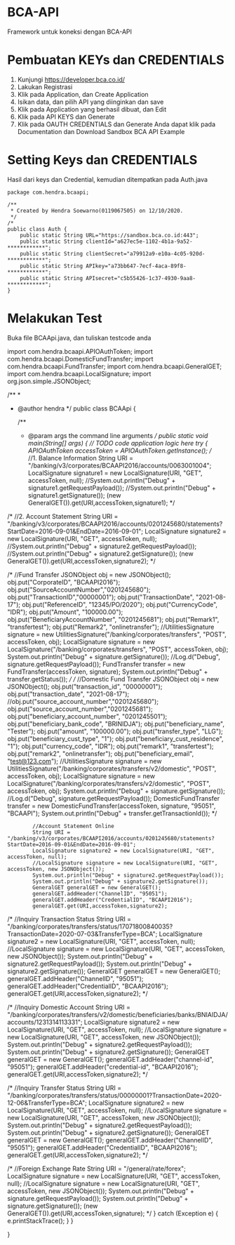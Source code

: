 # BCA-API
Framework untuk koneksi dengan BCA-API

# Pembuatan KEYs dan CREDENTIALS
1. Kunjungi https://developer.bca.co.id/
2. Lakukan Registrasi
3. Klik pada Application, dan Create Application
4. Isikan data, dan pilih API yang diinginkan dan save
5. Klik pada Application yang berhasil dibuat, dan Edit
6. Klik pada API KEYS dan Generate
7. Klik pada OAUTH CREDENTIALS dan Generate
Anda dapat klik pada Documentation dan Download Sandbox BCA API Example

# Setting Keys dan CREDENTIALS
Hasil dari keys dan Credential, kemudian ditempatkan pada Auth.java

```
package com.hendra.bcaapi;

/**
 * Created by Hendra Soewarno(0119067505) on 12/10/2020.
 */
/*
public class Auth {
    public static String URL="https://sandbox.bca.co.id:443";
    public static String clientId="a627ec5e-1102-4b1a-9a52-************";
    public static String clientSecret="a79912a9-e10a-4c05-920d-************";
    public static String APIkey="a73bb647-7ecf-4aca-89f8-************";
    public static String APIsecret="c5b55426-1c37-4930-9aa8-************";
}
```

# Melakukan Test
Buka file BCAApi.java, dan tuliskan testcode anda

import com.hendra.bcaapi.APIOAuthToken;
import com.hendra.bcaapi.DomesticFundTransfer;
import com.hendra.bcaapi.FundTransfer;
import com.hendra.bcaapi.GeneralGET;
import com.hendra.bcaapi.LocalSignature;
import org.json.simple.JSONObject;

/**
 *
 * @author hendra
 */
public class BCAApi {

    /**
     * @param args the command line arguments
     */
    public static void main(String[] args) {
        // TODO code application logic here
        try {
            APIOAuthToken accessToken = APIOAuthToken.getInstance();
/*            
            //1. Balance Information
            String URI = "/banking/v3/corporates/BCAAPI2016/accounts/0063001004";
            LocalSignature signature1 = new LocalSignature(URI, "GET", accessToken, null);
            //System.out.println("Debug" + signature1.getRequestPayload());
            //System.out.println("Debug" + signature1.getSignature());
            (new GeneralGET()).get(URI,accessToken,signature1);
            */

/*
            //2. Account Statement
            String URI = "/banking/v3/corporates/BCAAPI2016/accounts/0201245680/statements?StartDate=2016-09-01&EndDate=2016-09-01";
            LocalSignature signature2 = new LocalSignature(URI, "GET", accessToken, null);
            //System.out.println("Debug" + signature2.getRequestPayload());
            //System.out.println("Debug" + signature2.getSignature());
            (new GeneralGET()).get(URI,accessToken,signature2);
*/

/*
            //Fund Transfer
            JSONObject obj = new JSONObject();
            obj.put("CorporateID", "BCAAPI2016");
            obj.put("SourceAccountNumber","0201245680");
            obj.put("TransactionID","00000001");
            obj.put("TransactionDate", "2021-08-17");
            obj.put("ReferenceID", "12345/PO/2020");
            obj.put("CurrencyCode", "IDR");
            obj.put("Amount", "100000.00");
            obj.put("BeneficiaryAccountNumber", "0201245681");
            obj.put("Remark1", "transfertest");
            obj.put("Remark2", "onlinetransfer");
            //UtilitiesSignature signature = new UtilitiesSignature("/banking/corporates/transfers", "POST", accessToken, obj);
            LocalSignature signature = new LocalSignature("/banking/corporates/transfers", "POST", accessToken, obj);
            System.out.println("Debug" + signature.getSignature());
            //Log.d("Debug", signature.getRequestPayload());
            FundTransfer transfer = new FundTransfer(accessToken, signature);
            System.out.println("Debug" + transfer.getStatus());
*/
/*
            //Domestic Fund Transfer
            JSONObject obj = new JSONObject();
            obj.put("transaction_id", "00000001");
            obj.put("transaction_date", "2021-08-17");
            //obj.put("source_account_number","0201245680");
            obj.put("source_account_number","0201245681");
            obj.put("beneficiary_account_number", "0201245501");
            obj.put("beneficiary_bank_code", "BRINIDJA");
            obj.put("beneficiary_name", "Tester");
            obj.put("amount", "100000.00");
            obj.put("transfer_type", "LLG");
            obj.put("beneficiary_cust_type", "1");
            obj.put("beneficiary_cust_residence", "1");
            obj.put("currency_code", "IDR");
            obj.put("remark1", "transfertest");
            obj.put("remark2", "onlinetransfer");
            obj.put("beneficiary_email", "test@123.com");
             //UtilitiesSignature signature = new UtilitiesSignature("/banking/corporates/transfers/v2/domestic", "POST", accessToken, obj);
            LocalSignature signature = new LocalSignature("/banking/corporates/transfers/v2/domestic", "POST", accessToken, obj);
            System.out.println("Debug" + signature.getSignature());
            //Log.d("Debug", signature.getRequestPayload());
            DomesticFundTransfer transfer = new DomesticFundTransfer(accessToken, signature, "95051", "BCAAPI");
            System.out.println("Debug" + transfer.getTransactionId());
*/

            //Account Statement Online
            String URI = "/banking/v3/corporates/BCAAPI2016/accounts/0201245680/statements?StartDate=2016-09-01&EndDate=2016-09-01";
            LocalSignature signature2 = new LocalSignature(URI, "GET", accessToken, null);
            //LocalSignature signature = new LocalSignature(URI, "GET", accessToken, new JSONObject());
            System.out.println("Debug" + signature2.getRequestPayload());
            System.out.println("Debug" + signature2.getSignature());
            GeneralGET generalGET = new GeneralGET();
            generalGET.addHeader("ChannelID", "95051");
            generalGET.addHeader("CredentialID", "BCAAPI2016");
            generalGET.get(URI,accessToken,signature2);

 /*
            //Inquiry Transaction Status
            String URI = "/banking/corporates/transfers/status/17071800840035?TransactionDate=2020-07-03&TransferType=BCA";
            LocalSignature signature2 = new LocalSignature(URI, "GET", accessToken, null);
            //LocalSignature signature = new LocalSignature(URI, "GET", accessToken, new JSONObject());
            System.out.println("Debug" + signature2.getRequestPayload());
            System.out.println("Debug" + signature2.getSignature());
            GeneralGET generalGET = new GeneralGET();
            generalGET.addHeader("ChannelID", "95051");
            generalGET.addHeader("CredentialID", "BCAAPI2016");
            generalGET.get(URI,accessToken,signature2);
             */

 /*
            //Inquiry Domestic Account
            String URI = "/banking/corporates/transfers/v2/domestic/beneficiaries/banks/BNIAIDJA/accounts/1231314113331";
            LocalSignature signature2 = new LocalSignature(URI, "GET", accessToken, null);
            //LocalSignature signature = new LocalSignature(URI, "GET", accessToken, new JSONObject());
            System.out.println("Debug" + signature2.getRequestPayload());
            System.out.println("Debug" + signature2.getSignature());
            GeneralGET generalGET = new GeneralGET();
            generalGET.addHeader("channel-id", "95051");
            generalGET.addHeader("credential-id", "BCAAPI2016");
            generalGET.get(URI,accessToken,signature2);
             */

 /*
            //Inquiry Transfer Status
            String URI = "/banking/corporates/transfers/status/00000001?TransactionDate=2020-12-06&TransferType=BCA";
            LocalSignature signature2 = new LocalSignature(URI, "GET", accessToken, null);
            //LocalSignature signature = new LocalSignature(URI, "GET", accessToken, new JSONObject());
            System.out.println("Debug" + signature2.getRequestPayload());
            System.out.println("Debug" + signature2.getSignature());
            GeneralGET generalGET = new GeneralGET();
            generalGET.addHeader("ChannelID", "95051");
            generalGET.addHeader("CredentialID", "BCAAPI2016");
            generalGET.get(URI,accessToken,signature2);
             */

 /*
            //Foreign Exchange Rate
            String URI = "/general/rate/forex";
            LocalSignature signature = new LocalSignature(URI, "GET", accessToken, null);
            //LocalSignature signature = new LocalSignature(URI, "GET", accessToken, new JSONObject());
            System.out.println("Debug" + signature.getRequestPayload());
            System.out.println("Debug" + signature.getSignature());
            (new GeneralGET()).get(URI,accessToken,signature);
             */
        } catch (Exception e) {
            e.printStackTrace();
        }
    }

}
```
